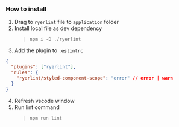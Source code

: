 ### How to install

1. Drag to `ryerlint` file to `application` folder
2. Install local file as dev dependency
   > `npm i -D ./ryerlint`
3. Add the plugin to `.eslintrc`

```json
{
  "plugins": ["ryerlint"],
  "rules": {
    "ryerlint/styled-component-scope": "error" // error | warn
  }
}
```

4. Refresh vscode window
5. Run lint command
   > `npm run lint`
